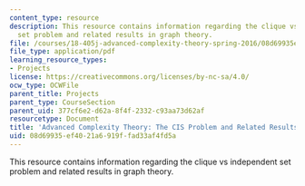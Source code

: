 ```yaml
---
content_type: resource
description: This resource contains information regarding the clique vs independent
  set problem and related results in graph theory.
file: /courses/18-405j-advanced-complexity-theory-spring-2016/08d69935ef4021a6919ffad33af4fd5a_MIT18_405JS16_Cis_Program.pdf
file_type: application/pdf
learning_resource_types:
- Projects
license: https://creativecommons.org/licenses/by-nc-sa/4.0/
ocw_type: OCWFile
parent_title: Projects
parent_type: CourseSection
parent_uid: 377cf6e2-d62a-8f4f-2332-c93aa73d62af
resourcetype: Document
title: 'Advanced Complexity Theory: The CIS Problem and Related Results in Graph Theory'
uid: 08d69935-ef40-21a6-919f-fad33af4fd5a
---
```

This resource contains information regarding the clique vs independent set problem and related results in graph theory.